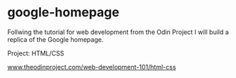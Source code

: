 # google-homepage
Follwing the tutorial for web development from the Odin Project I will build a replica of the Google homepage.

Project: HTML/CSS

www.theodinproject.com/web-development-101/html-css

